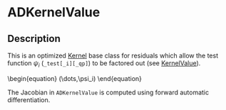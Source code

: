 # ADKernelValue

## Description

This is an optimized [Kernel](/Kernel.md) base class for residuals which allow
the test function  $\psi_i$ (`_test[_i][_qp]`) to be factored out (see
[KernelValue](/KernelValue.md)).

\begin{equation}
  (\dots,\psi_i)
\end{equation}

The Jacobian in `ADKernelValue` is computed using forward automatic
differentiation.
